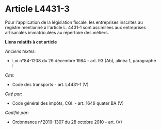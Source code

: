 # Article L4431-3

Pour l'application de la législation fiscale, les entreprises inscrites au registre mentionné à l'article L. 4431-1 sont
assimilées aux entreprises artisanales immatriculées au répertoire des métiers.

**Liens relatifs à cet article**

_Anciens textes_:

  - Loi n°84-1208 du 29 décembre 1984 - art. 93 (Ab), alinéa 1, paragraphe I

_Cite_:

  - Code des transports - art. L4431-1 (V)

_Cité par_:

  - Code général des impôts, CGI. - art. 1649 quater BA (V)

_Codifié par_:

  - Ordonnance n°2010-1307 du 28 octobre 2010 - art. (V)
